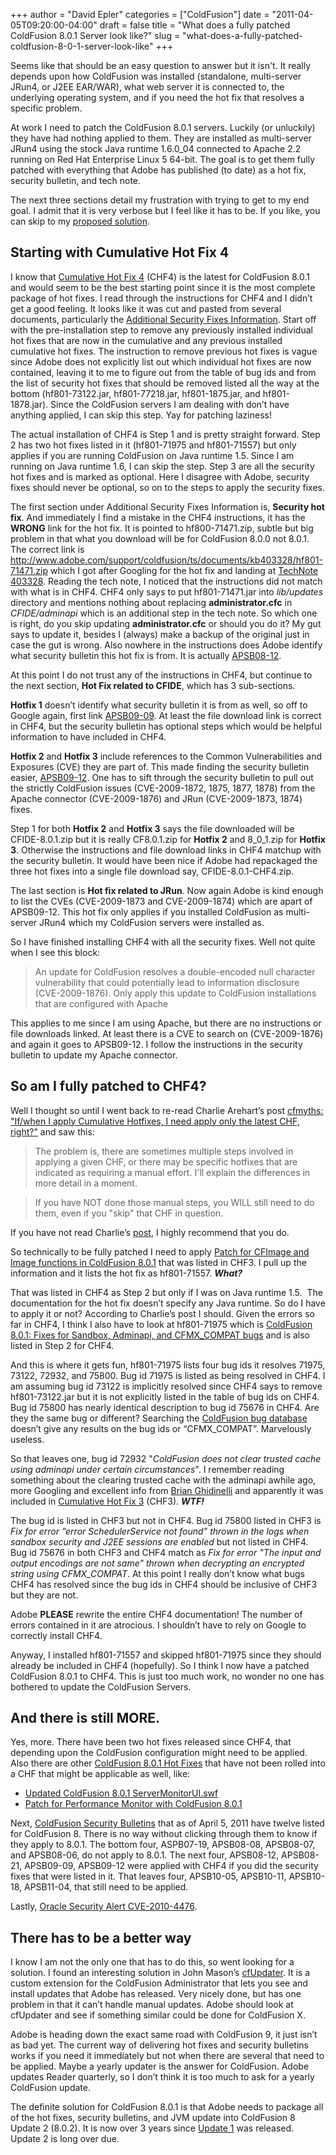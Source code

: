 +++
author = "David Epler"
categories = ["ColdFusion"]
date = "2011-04-05T09:20:00-04:00"
draft = false
title = "What does a fully patched ColdFusion 8.0.1 Server look like?"
slug = "what-does-a-fully-patched-coldfusion-8-0-1-server-look-like"
+++

Seems like that should be an easy question to answer but it isn't. It really depends upon how ColdFusion was installed (standalone, multi-server JRun4, or J2EE EAR/WAR), what web server it is connected to, the underlying operating system, and if you need the hot fix that resolves a specific problem.

At work I need to patch the ColdFusion 8.0.1 servers. Luckily (or unluckily) they have had nothing applied to them. They are installed as multi-server JRun4 using the stock Java runtime 1.6.0_04 connected to Apache 2.2 running on Red Hat Enterprise Linux 5 64-bit. The goal is to get them fully patched with everything that Adobe has published (to date) as a hot fix, security bulletin, and tech note.

<!--more -->

The next three sections detail my frustration with trying to get to my end goal. I admit that it is very verbose but I feel like it has to be. If you like, you can skip to my [proposed solution](#there-has-to-be-a-better-way).

## Starting with Cumulative Hot Fix 4

I know that [Cumulative Hot Fix 4](http://kb2.adobe.com/cps/529/cpsid_52915.html) (CHF4) is the latest for ColdFusion 8.0.1 and would seem to be the best starting point since it is the most complete package of hot fixes. I read through the instructions for CHF4 and I didn’t get a good feeling. It looks like it was cut and pasted from several documents, particularly the [Additional Security Fixes Information](http://kb2.adobe.com/cps/529/cpsid_52915.html#main_Security). Start off with the pre-installation step to remove any previously installed individual hot fixes that are now in the cumulative and any previous installed cumulative hot fixes. The instruction to remove previous hot fixes is vague since Adobe does not explicitly list out which individual hot fixes are now contained, leaving it to me to figure out from the table of bug ids and from the list of security hot fixes that should be removed listed all the way at the bottom (hf801-73122.jar, hf801-77218.jar, hf801-1875.jar, and hf801-1878.jar). Since the ColdFusion servers I am dealing with don’t have anything applied, I can skip this step. Yay for patching laziness!

The actual installation of CHF4 is Step 1 and is pretty straight forward. Step 2 has two hot fixes listed in it (hf801-71975 and hf801-71557) but only applies if you are running ColdFusion on Java runtime 1.5. Since I am running on Java runtime 1.6, I can skip the step. Step 3 are all the security hot fixes and is marked as optional. Here I disagree with Adobe, security fixes should never be optional, so on to the steps to apply the security fixes.

The first section under Additional Security Fixes Information is, **Security hot fix**. And immediately I find a mistake in the CHF4 instructions, it has the **WRONG** link for the hot fix. It is pointed to hf800-71471.zip, subtle but big problem in that what you download will be for ColdFusion 8.0.0 not 8.0.1. The correct link is http://www.adobe.com/support/coldfusion/ts/documents/kb403328/hf801-71471.zip which I got after Googling for the hot fix and landing at [TechNote 403328](http://kb2.adobe.com/cps/403/kb403328.html). Reading the tech note, I noticed that the instructions did not match with what is in CHF4. CHF4 only says to put hf801-71471.jar into _lib/updates_ directory and mentions nothing about replacing **administrator.cfc** in _CFIDE/adminapi_ which is an additional step in the tech note. So which one is right, do you skip updating **administrator.cfc** or should you do it? My gut says to update it, besides I (always) make a backup of the original just in case the gut is wrong. Also nowhere in the instructions does Adobe identify what security bulletin this hot fix is from. It is actually [APSB08-12](http://www.adobe.com/support/security/bulletins/apsb08-12.html).

At this point I do not trust any of the instructions in CHF4, but continue to the next section, **Hot Fix related to CFIDE**, which has 3 sub-sections.

**Hotfix 1** doesn’t identify what security bulletin it is from as well, so off to Google again, first link [APSB09-09](http://www.adobe.com/support/security/bulletins/apsb09-09.html). At least the file download link is correct in CHF4, but the security bulletin has optional steps which would be helpful information to have included in CHF4.

**Hotfix 2** and **Hotfix 3** include references to the Common Vulnerabilities and Exposures (CVE) they are part of. This made finding the security bulletin easier, [APSB09-12](http://www.adobe.com/support/security/bulletins/apsb09-12.html). One has to sift through the security bulletin to pull out the strictly ColdFusion issues (CVE-2009-1872, 1875, 1877, 1878) from the Apache connector (CVE-2009-1876) and JRun (CVE-2009-1873, 1874) fixes. 

Step 1 for both **Hotfix 2** and **Hotfix 3** says the file downloaded will be CFIDE-8.0.1.zip but it is really CF8.0.1.zip for **Hotfix 2** and 8\_0\_1.zip for **Hotfix 3**. Otherwise the instructions and file download links in CHF4 matchup with the security bulletin. It would have been nice if Adobe had repackaged the three hot fixes into a single file download say, CFIDE-8.0.1-CHF4.zip.

The last section is **Hot fix related to JRun**. Now again Adobe is kind enough to list the CVEs (CVE-2009-1873 and CVE-2009-1874) which are apart of APSB09-12. This hot fix only applies if you installed ColdFusion as multi-server JRun4 which my ColdFusion servers were installed as. 

So I have finished installing CHF4 with all the security fixes. Well not quite when I see this block:

> An update for ColdFusion resolves a double-encoded null character vulnerability that could potentially lead to information disclosure (CVE-2009-1876). Only apply this update to ColdFusion installations that are configured with Apache

This applies to me since I am using Apache, but there are no instructions or file downloads linked. At least there is a CVE to search on (CVE-2009-1876) and again it goes to APSB09-12. I follow the instructions in the security bulletin to update my Apache connector.

## So am I fully patched to CHF4?

Well I thought so until I went back to re-read Charlie Arehart’s post [cfmyths: "If/when I apply Cumulative Hotfixes, I need apply only the latest CHF, right?"](http://www.carehart.org/blog/client/index.cfm/2010/12/12/cfmyths_cumulative_hotfixes) and saw this:

> The problem is, there are sometimes multiple steps involved in applying a given CHF, or there may be specific hotfixes that are indicated as requiring a manual effort. I'll explain the differences in more detail in a moment.

> If you have NOT done those manual steps, you WILL still need to do them, even if you "skip" that CHF in question.

If you have not read Charlie’s [post](http://www.carehart.org/blog/client/index.cfm/2010/12/12/cfmyths_cumulative_hotfixes), I highly recommend that you do.

So technically to be fully patched I need to apply [Patch for CFImage and Image functions in ColdFusion 8.0.1](http://kb2.adobe.com/cps/403/kb403411.html) that was listed in CHF3. I pull up the information and it lists the hot fix as hf801-71557. **_What?_** 

That was listed in CHF4 as Step 2 but only if I was on Java runtime 1.5.  The documentation for the hot fix doesn’t specify any Java runtime. So do I have to apply it or not? According to Charlie’s post I should. Given the errors so far in CHF4, I think I also have to look at hf801-71975 which is [ColdFusion 8.0.1: Fixes for Sandbox, Adminapi, and CFMX\_COMPAT bugs](http://kb2.adobe.com/cps/529/cpsid_52916.html) and is also listed in Step 2 for CHF4. 

And this is where it gets fun, hf801-71975 lists four bug ids it resolves 71975, 73122, 72932, and 75800. Bug id 71975 is listed as being resolved in CHF4. I am assuming bug id 73122 is implicitly resolved since CHF4 says to remove hf801-73122.jar but it is not explicitly listed in the table of bug ids on CHF4. Bug id 75800 has nearly identical description to bug id 75676 in CHF4. Are they the same bug or different? Searching the [ColdFusion bug database](http://cfbugs.adobe.com/) doesn’t give any results on the bug ids or “CFMX\_COMPAT”. Marvelously useless.

So that leaves one, bug id 72932 "_ColdFusion does not clear trusted cache using adminapi under certain circumstances_". I remember reading something about the clearing trusted cache with the adminapi awhile ago, more Googling and excellent info from [Brian Ghidinelli](http://www.ghidinelli.com/2008/07/04/clearing-trusted-cache-with-admin-api-fails) and apparently it was included in [Cumulative Hot Fix 3](http://kb2.adobe.com/cps/511/cpsid_51180.html) (CHF3). _**WTF!**_

The bug id is listed in CHF3 but not in CHF4. Bug id 75800 listed in CHF3 is _Fix for error “error SchedulerService not found” thrown in the logs when sandbox security and J2EE sessions are enabled_ but not listed in CHF4. Bug id 75676 in both CHF3 and CHF4 match as _Fix for error "The input and output encodings are not same" thrown when decrypting an encrypted string using CFMX\_COMPAT_. At this point I really don’t know what bugs CHF4 has resolved since the bug ids in CHF4 should be inclusive of CHF3 but they are not.

Adobe **PLEASE** rewrite the entire CHF4 documentation! The number of errors contained in it are atrocious. I shouldn’t have to rely on Google to correctly install CHF4.

Anyway, I installed hf801-71557 and skipped hf801-71975 since they should already be included in CHF4 (hopefully). So I think I now have a patched ColdFusion 8.0.1 to CHF4. This is just too much work, no wonder no one has bothered to update the ColdFusion Servers.

## And there is still MORE.

Yes, more. There have been two hot fixes released since CHF4, that depending upon the ColdFusion configuration might need to be applied. Also there are other [ColdFusion 8.0.1 Hot Fixes](http://kb2.adobe.com/cps/402/kb402604.html#main_ColdFusion_8_0_1_Hot_Fixes) that have not been rolled into a CHF that might be applicable as well, like:

  * [Updated ColdFusion 8.0.1 ServerMonitorUI.swf](http://kb2.adobe.com/cps/403/kb403515.html)
  * [Patch for Performance Monitor with ColdFusion 8.0.1](http://kb2.adobe.com/cps/404/kb404026.html)

Next, [ColdFusion Security Bulletins](http://www.adobe.com/support/security/#coldfusion) that as of April 5, 2011 have twelve listed for ColdFusion 8. There is no way without clicking through them to know if they apply to 8.0.1. The bottom four, ASPB07-19, APSB08-08, APSB08-07, and APSB08-06, do not apply to 8.0.1. The next four, APSB08-12, APSB08-21, APSB09-09, APSB09-12 were applied with CHF4 if you did the security fixes that were listed in it. That leaves four, APSB10-05, APSB10-11, APSB10-18, APSB11-04, that still need to be applied.

Lastly, [Oracle Security Alert CVE-2010-4476](http://kb2.adobe.com/cps/894/cpsid_89440.html).

## There has to be a better way

I know I am not the only one that has to do this, so went looking for a solution. I found an interesting solution in John Mason’s [cfUpdater](http://www.codfusion.com/blog/page.cfm/projects/cfupdater). It is a custom extension for the ColdFusion Administrator that lets you see and install updates that Adobe has released. Very nicely done, but has one problem in that it can’t handle manual updates. Adobe should look at cfUpdater and see if something similar could be done for ColdFusion X.

Adobe is heading down the exact same road with ColdFusion 9, it just isn’t as bad yet. The current way of delivering hot fixes and security bulletins works if you need it immediately but not when there are several that need to be applied. Maybe a yearly updater is the answer for ColdFusion. Adobe updates Reader quarterly, so I don’t think it is too much to ask for a yearly ColdFusion update.

The definite solution for ColdFusion 8.0.1 is that Adobe needs to package all of the hot fixes, security bulletins, and JVM update into ColdFusion 8 Update 2 (8.0.2). It is now over 3 years since [Update 1](http://www.adobe.com/support/coldfusion/downloads_updates.html#cf8) was released. Update 2 is long over due.